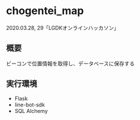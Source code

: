 # chogentei_map
2020.03.28, 29「LGDKオンラインハッカソン」

## 概要
ビーコンで位置情報を取得し、データベースに保存する

## 実行環境
- Flask
- line-bot-sdk
- SQL Alchemy

